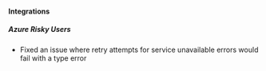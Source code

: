 
#### Integrations

##### Azure Risky Users

- Fixed an issue where retry attempts for service unavailable errors would fail with a type error
